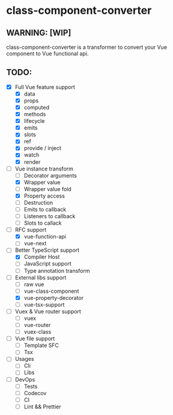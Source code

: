 # class-component-converter

## WARNING: [WIP]

class-component-converter is a transformer to convert your Vue component to Vue functional api.

## TODO:

- [x] Full Vue feature support
    - [x] data
    - [x] props
    - [x] computed
    - [x] methods
    - [x] lifecycle
    - [x] emits
    - [x] slots
    - [x] ref
    - [x] provide / inject
    - [x] watch
    - [x] render

- [ ] Vue instance transform
    - [ ] Decorator arguments
    - [x] Wrapper value
    - [ ] Wrapper value fold
    - [x] Property access
    - [ ] Destruction
    - [ ] Emits to callback
    - [ ] Listeners to callback
    - [ ] Slots to callack

- [ ] RFC support
    - [x] vue-function-api
    - [ ] vue-next

- [ ] Better TypeScript support
    - [x] Compiler Host
    - [ ] JavaScript support
    - [ ] Type annotation transform

- [ ] External libs support
    - [ ] raw vue
    - [ ] vue-class-component
    - [x] vue-property-decorator
    - [ ] vue-tsx-support

- [ ] Vuex & Vue router support
    - [ ] vuex
    - [ ] vue-router
    - [ ] vuex-class

- [ ] Vue file support
    - [ ] Template SFC
    - [ ] Tsx

- [ ] Usages
    - [ ] Cli
    - [ ] Libs

- [ ] DevOps
    - [ ] Tests
    - [ ] Codecov
    - [ ] CI
    - [ ] Lint && Prettier
